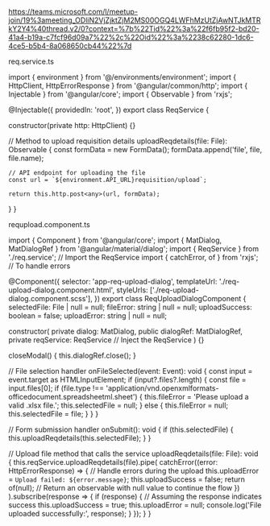 https://teams.microsoft.com/l/meetup-join/19%3ameeting_ODliN2VjZjktZjM2MS00OGQ4LWFhMzUtZjAwNTJkMTRkY2Y4%40thread.v2/0?context=%7b%22Tid%22%3a%22f6fb95f2-bd20-41a4-b19a-c7fcf96d09a7%22%2c%22Oid%22%3a%2238c62280-1dc6-4ce5-b5b4-8a068650cb44%22%7d

req.service.ts

import { environment } from '@/environments/environment';
import { HttpClient, HttpErrorResponse } from '@angular/common/http';
import { Injectable } from '@angular/core';
import { Observable } from 'rxjs';

@Injectable({
  providedIn: 'root',
})
export class ReqService {

  constructor(private http: HttpClient) {}

  // Method to upload requisition details
  uploadReqdetails(file: File): Observable<any> {
    const formData = new FormData();
    formData.append('file', file, file.name);

    // API endpoint for uploading the file
    const url = `${environment.API_URL}requisition/upload`;

    return this.http.post<any>(url, formData);
  }
}



requpload.component.ts

import { Component } from '@angular/core';
import { MatDialog, MatDialogRef } from '@angular/material/dialog';
import { ReqService } from './req.service';  // Import the ReqService
import { catchError, of } from 'rxjs';  // To handle errors

@Component({
  selector: 'app-req-upload-dialog',
  templateUrl: './req-upload-dialog.component.html',
  styleUrls: ['./req-upload-dialog.component.scss'],
})
export class ReqUploadDialogComponent {
  selectedFile: File | null = null;
  fileError: string | null = null;
  uploadSuccess: boolean = false;
  uploadError: string | null = null;

  constructor(
    private dialog: MatDialog,
    public dialogRef: MatDialogRef<ReqUploadDialogComponent>,
    private reqService: ReqService  // Inject the ReqService
  ) {}

  closeModal() {
    this.dialogRef.close();
  }

  // File selection handler
  onFileSelected(event: Event): void {
    const input = event.target as HTMLInputElement;
    if (input?.files?.length) {
      const file = input.files[0];
      if (file.type !== 'application/vnd.openxmlformats-officedocument.spreadsheetml.sheet') {
        this.fileError = 'Please upload a valid .xlsx file.';
        this.selectedFile = null;
      } else {
        this.fileError = null;
        this.selectedFile = file;
      }
    }
  }

  // Form submission handler
  onSubmit(): void {
    if (this.selectedFile) {
      this.uploadReqdetails(this.selectedFile);
    }
  }

  // Upload file method that calls the service
  uploadReqdetails(file: File): void {
    this.reqService.uploadReqdetails(file).pipe(
      catchError((error: HttpErrorResponse) => {
        // Handle errors during the upload
        this.uploadError = `Upload failed: ${error.message}`;
        this.uploadSuccess = false;
        return of(null);  // Return an observable with null value to continue the flow
      })
    ).subscribe(response => {
      if (response) {
        // Assuming the response indicates success
        this.uploadSuccess = true;
        this.uploadError = null;
        console.log('File uploaded successfully:', response);
      }
    });
  }
}
